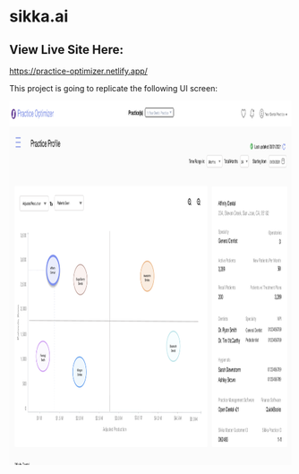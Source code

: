 # sikka.ai 

## View Live Site Here:
https://practice-optimizer.netlify.app/

This project is going to replicate the following UI screen:

<img src="./image/image.png" style="height: 650px; width: 1200px;"/>
